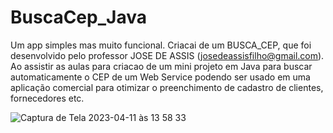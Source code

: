 # BuscaCep_Java
Um app simples mas muito funcional. Criacai de um BUSCA_CEP, que foi desenvolvido pelo  professor JOSE DE ASSIS (josedeassisfilho@gmail.com). Ao assistir as aulas para criacao de um mini projeto em Java para buscar automaticamente o CEP de um Web Service podendo ser usado em uma aplicação comercial para otimizar o preenchimento de cadastro de clientes, fornecedores etc.

![Captura de Tela 2023-04-11 às 13 58 33](https://user-images.githubusercontent.com/112344339/231237081-b674a21d-9743-45af-ba4d-5e2bb6b8c350.png)
